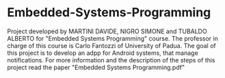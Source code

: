 # Embedded-Systems-Programming
Project developed by MARTINI DAVIDE, NIGRO SIMONE and TUBALDO ALBERTO for "Embedded Systems Programming" course. 
The professor in charge of this course is Carlo Fantozzi of University of Padua. 
The goal of this project is to develop an adpp for Android systems, that manage notifications.
For more information and the description of the steps of this project read the paper "Embedded Systems Programming.pdf"
